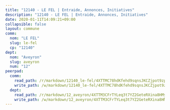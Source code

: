 ```yaml
---
title: "12140 - LE FEL | Entraide, Annonces, Initiatives"
description: "12140 - LE FEL | Entraide, Annonces, Initiatives"
date: 2020-01-11T14:09:21+09:00
collapsible: false
layout: commune
comm:
  nom: "LE FEL"
  slug: le-fel
  cp: "12140"
dept:
  nom: "Aveyron"
  slug: aveyron
  num: "12"
peerpad:
  comm:
    read_path: /r/markdown/12140_le-fel/4XTTMC78hdKfehd9sqnsJKCZjpot9zpK2pLfpNpfLrghsuUaJ
    write_path: /w/markdown/12140_le-fel/4XTTMC78hdKfehd9sqnsJKCZjpot9zpK2pLfpNpfLrghsuUaJ-K3TgUeP3Fxi11LoE1At8yaPiZXe2cjXP5SetRnX8bvJcnGvneHUNn7SZhK256orpKiYjb9uF4FZWAAod3NwauA377HCnMj6TGJVe2shsogYgRcvegcP6CtJavdeB7KE4WszSA1hp
  dept:
    read_path: /r/markdown/12_aveyron/4XTTM3CFrTYLeq3t7YZ2GeteRXina8HMy585xLdATaEm28gJq
    write_path: /w/markdown/12_aveyron/4XTTM3CFrTYLeq3t7YZ2GeteRXina8HMy585xLdATaEm28gJq-K3TgUfu3tdsvnJNzfCjLcQBm4uQ83gag77qnaAo9pjUvbpQyfAVAxJdyULKffeJFVcGHHVraYZNVQhiGBeBUKBFLy2Vr8dapgU6tQCmoJQ6dgnoqRGmK9bSxqhW9VArfxRuTPcgV
---
```


